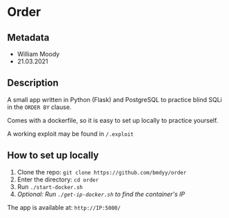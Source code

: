 # Order

## Metadata

- William Moody
- 21.03.2021

## Description

A small app written in Python (Flask) and PostgreSQL to practice blind SQLi in the `ORDER BY` clause.

Comes with a dockerfile, so it is easy to set up locally to practice yourself.

A working exploit may be found in `/.exploit`

## How to set up locally

1. Clone the repo: `git clone https://github.com/bmdyy/order`
2. Enter the directory: `cd order`
3. Run `./start-docker.sh`
4. _Optional: Run `./get-ip-docker.sh` to find the container's IP_

The app is available at: `http://IP:5000/`
